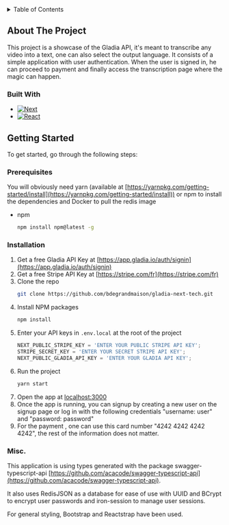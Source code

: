 <!-- TABLE OF CONTENTS -->
<details>
  <summary>Table of Contents</summary>
  <ol>
    <li>
      <a href="#about-the-project">About The Project</a>
      <ul>
        <li><a href="#built-with">Built With</a></li>
      </ul>
    </li>
    <li>
      <a href="#getting-started">Getting Started</a>
      <ul>
        <li><a href="#prerequisites">Prerequisites</a></li>
        <li><a href="#installation">Installation</a></li>
      </ul>
    </li>
    <li><a href="#usage">Usage</a></li>
  </ol>
</details>

<!-- ABOUT THE PROJECT -->

## About The Project

This project is a showcase of the Gladia API, it's meant to transcribe any video into a text, one can also select the output language. It consists of a simple application with user authentication. When the user is signed in, he can proceed to payment and finally access the transcription page where the magic can happen.

### Built With

- [![Next][Next.js]][Next-url]
- [![React][React.js]][React-url]

<!-- GETTING STARTED -->

## Getting Started

To get started, go through the following steps:

### Prerequisites

You will obviously need yarn (available at [https://yarnpkg.com/getting-started/install](https://yarnpkg.com/getting-started/install)) or npm to install the dependencies and Docker to pull the redis image

- npm
  ```sh
  npm install npm@latest -g
  ```

### Installation

1. Get a free Gladia API Key at [https://app.gladia.io/auth/signin](https://app.gladia.io/auth/signin)
2. Get a free Stripe API Key at [https://stripe.com/fr](https://stripe.com/fr)
3. Clone the repo
   ```sh
   git clone https://github.com/bdegrandmaison/gladia-next-tech.git
   ```
4. Install NPM packages
   ```sh
   npm install
   ```
5. Enter your API keys in `.env.local` at the root of the project
   ```js
   NEXT_PUBLIC_STRIPE_KEY = 'ENTER YOUR PUBLIC STRIPE API KEY';
   STRIPE_SECRET_KEY = 'ENTER YOUR SECRET STRIPE API KEY';
   NEXT_PUBLIC_GLADIA_API_KEY = 'ENTER YOUR GLADIA API KEY';
   ```
6. Run the project
   ```sh
   yarn start
   ```
7. Open the app at [localhost:3000](localhost:3000)
8. Once the app is running, you can signup by creating a new user on the signup page or log in with the following credentials "username: user" and "password: password"
9. For the payment , one can use this card number "4242 4242 4242 4242", the rest of the information does not matter.

### Misc.

This application is using types generated with the package swagger-typescript-api [https://github.com/acacode/swagger-typescript-api](https://github.com/acacode/swagger-typescript-api).

It also uses RedisJSON as a database for ease of use with UUID and BCrypt to encrypt user passwords and iron-session to manage user sessions.

For general styling, Bootstrap and Reactstrap have been used.

<!-- MARKDOWN LINKS & IMAGES -->
<!-- https://www.markdownguide.org/basic-syntax/#reference-style-links -->

[Next.js]: https://img.shields.io/badge/next.js-000000?style=for-the-badge&logo=nextdotjs&logoColor=white
[Next-url]: https://nextjs.org/
[React.js]: https://img.shields.io/badge/React-20232A?style=for-the-badge&logo=react&logoColor=61DAFB
[React-url]: https://reactjs.org/
